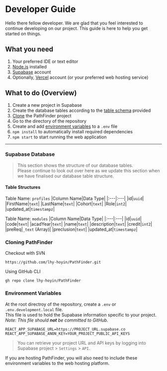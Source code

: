 # Developer Guide

Hello there fellow developer. We are glad that you feel interested to continue developing on our project. This guide is here to help you get started on things.

## What you need
1. Your preferred IDE or text editor
1. [Node.js](https://nodejs.org/en/download/) installed
1. [Supabase](https://supabase.com/) account
1. Optionally, [Vercel](https://vercel.com/) account (or your preferred web hosting service)

## What to do (Overview)
1. Create a new project in Supabase
3. Create the database tables according to the [table schema](#table-structures) provided
4. [Clone](#cloning-pathfinder) the PathFinder project
5. Go to the directory of the repository
6. Create and add [environment variables](#environment-variables) to  a `.env` file
7. `npm install` to automatically install required dependencies 
8. `npm start` to start running the web application

* * *

### Supabase Database

> This section shows the structure of our database tables.  
> Please continue to look out over here as we update this section when we have finalised our database table structure.

#### Table Structures

Table Name: `profiles`
|Column Name|Data Type|
|:---|:---|
|id|`uuid`|
|FirstName|`text`|
|LastName|`text`|
|Cohort|`text`|
|Role|`int2`|
|updated_at|`timestampz`|

Table Name: `modules`
|Column Name|Data Type|
|:---|:---|
|id|`uuid`|
|code|`text`|
|acadYear|`text`|
|name|`text`|
|description|`text`|
|credit|`int2`|
|preReq|`_text` (Array)|
|preclusion|`text`|
|updated_at|`timestampz`|

### Cloning PathFinder

Checkout with SVN
```
https://github.com/lhy-hoyin/PathFinder.git
```

Using GitHub CLI
```
gh repo clone lhy-hoyin/PathFinder
```


### Environment Variables

At the root directroy of the repository, create a `.env` or `.env.development.local` file.  
This file is used to hold the Supabase information specific to your project.  
*Note: This file should **not** be committed to GitHub.*  
```
REACT_APP_SUPABASE_URL=https://PROJECT_URL.supabase.co
REACT_APP_SUPABASE_ANON_KEY=YOUR_PROJECT_PUBLIC_API_KEYS
```
> You can retrieve your project URL and API keys by logging into Supabase project > `Settings` > `API`.  

If you are hosting PathFinder, you will also need to include these environment variables to the web hosting platform.  

